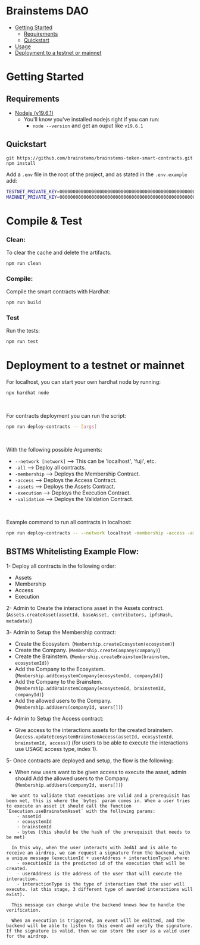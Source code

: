 # Brainstems DAO

- [Getting Started](#getting-started)
  - [Requirements](#requirements)
  - [Quickstart](#quickstart)
- [Usage](#usage)
- [Deployment to a testnet or mainnet](#deployment-to-a-testnet-or-mainnet)


# Getting Started

## Requirements

- [Nodejs (v19.6.1)](https://nodejs.org/dist/v19.6.1/node-v19.6.1-x64.msi)
  - You'll know you've installed nodejs right if you can run:
    - `node --version` and get an ouput like `v19.6.1`
## Quickstart

```
git https://github.com/brainstems/brainstems-token-smart-contracts.git
npm install
```

Add a `.env` file in the root of the project, and as stated in the `.env.example` add:
```sh
TESTNET_PRIVATE_KEY=000000000000000000000000000000000000000000000000000000000000003c
MAINNET_PRIVATE_KEY=000000000000000000000000000000000000000000000000000000000000003c
```


# Compile & Test

### Clean:
To clear the cache and delete the artifacts.
```sh
npm run clean
```


### Compile:

Compile the smart contracts with Hardhat:

```sh
npm run build
```

### Test

Run the tests:

```sh
npm run test
```

# Deployment to a testnet or mainnet

For localhost, you can start your own hardhat node by running:
```sh
npx hardhat node
```

<br>

For contracts deployment you can run the script:
```sh
npm run deploy-contracts -- [args]
```

<br>

With the following possible Arguments:

- `--network [network]` --> This can be 'localhost', 'fuji', etc.
- `-all` --> Deploy all contracts.
- `-membership` --> Deploys the Membership Contract.
- `-access` --> Deploys the Access Contract.
- `-assets` --> Deploys the Assets Contract.
- `-execution` --> Deploys the Execution Contract.
- `-validation` --> Deploys the Validation Contract.

<br>

Example command to run all contracts in localhost:
```sh
npm run deploy-contracts -- --network localhost -membership -access -assets -execution -validation
```


## BSTMS Whitelisting Example Flow:

1- Deploy all contracts in the following order:
  - Assets
  - Membership
  - Access
  - Execution

2- Admin to Create the interactions asset in the Assets contract. (`Assets.createAsset(assetId, baseAsset, contributors, ipfsHash, metadata)`)

3- Admin to Setup the Membership contract:
  - Create the Ecosystem. (`Membership.createEcosystem(ecosystem)`)
  - Create the Company. (`Membership.createCompany(company)`)
  - Create the Brainstem. (`Membership.createBrainstem(brainstem, ecosystemId)`)
  - Add the Company to the Ecosystem. (`Membership.addEcosystemCompany(ecosystemId, companyId)`)
  - Add the Company to the Brainstem. (`Membership.addBrainstemCompany(ecosystemId, brainstemId, companyId)`)
  - Add the allowed users to the Company. (`Membership.addUsers(companyId, users[])`)

4- Admin to Setup the Access contract:
  - Give access to the interactions assets for the created brainstem. (`Access.updateEcosystemBrainstemAccess(assetId, ecosystemId, brainstemId, access)`) (for users to be able to execute the interactions use USAGE access type, index 1).

5- Once contracts are deployed and setup, the flow is the following:
  - When new users want to be given access to execute the asset, admin should Add the allowed users to the Company. (`Membership.addUsers(companyId, users[])`)
```
  We want to validate that executions are valid and a prerequisit has been met, this is where the `bytes` param comes in. When a user tries to execute an asset it should call the function `Execution.useBrainstemAsset` with the following params:
    - assetId
    - ecosystemId
    - brainstemId
    - bytes (this should be the hash of the prerequisit that needs to be met)

  In this way, when the user interacts with JedAI and is able to receive an airdrop, we can request a signature from the backend, with a unique message (executionId + userAddress + interactionType) where:
    - executionId is the predicted id of the execution that will be created.
    - userAddress is the address of the user that will execute the interaction.
    - interactionType is the type of interaction that the user will execute. (at this stage, 3 different type of awarded interactions will exist).

  This message can change while the backend knows how to handle the verification.

  When an execution is triggered, an event will be emitted, and the backend will be able to listen to this event and verify the signature. If the signature is valid, then we can store the user as a valid user for the airdrop.
```